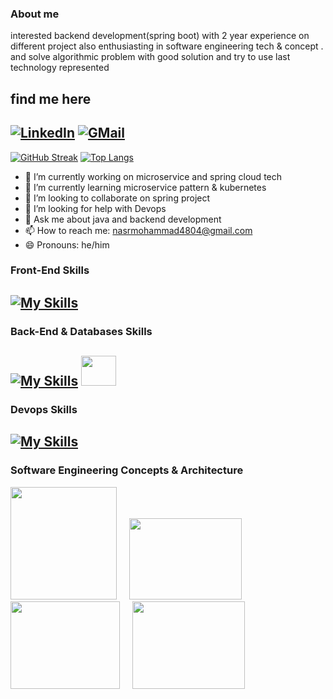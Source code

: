 ### About me


interested backend development(spring boot) with 2 year experience on different project also enthusiasting in software engineering tech & concept . and solve algorithmic problem with good solution and try to use last technology represented

## find me here
[![LinkedIn](https://img.shields.io/badge/linkedin-%230077B5.svg?style=for-the-badge&logo=linkedin&logoColor=white)](https://www.linkedin.com/in/mohammadnasr/)
[![GMail](https://img.shields.io/badge/gmail-f0f0f0?&style=for-the-badge&logo=gmail&logoColor=white&color=ea4335)](mailto:nasrmohammad4804@gmail.com)
---------------------------------------------------------------------------------------------------
[![GitHub Streak](http://github-readme-streak-stats.herokuapp.com?user=nasrmohammad4804&theme=dark&background=000000)](https://git.io/streak-stats)
[![Top Langs](https://github-readme-stats.vercel.app/api/top-langs/?username=nasrmohammad4804&layout=compact&theme=vision-friendly-dark)](https://github.com/nasrmohammad4804/github-readme-stats)

- 🔭 I’m currently working on microservice and spring cloud tech
- 🌱 I’m currently learning microservice pattern & kubernetes
- 👯 I’m looking to collaborate on spring project
- 🤔 I’m looking for help with Devops
- 💬 Ask me about java and backend development
- 📫 How to reach me: nasrmohammad4804@gmail.com
- 😄 Pronouns: he/him


### Front-End Skills
[![My Skills](https://skillicons.dev/icons?i=html,css,js,jquery&perline=7)](https://skillicons.dev)
---------------------------------------------------------------------------------------
### Back-End & Databases Skills
[![My Skills](https://skillicons.dev/icons?i=java,spring,redis,hibernate,mysql,postgres,git,mongo&perline=8)](https://skillicons.dev)
 <img src="https://encrypted-tbn0.gstatic.com/images?q=tbn:ANd9GcTk1ofJsveWEN9OO7TdVyEKihCrTbxKkDm3CSvlTupL&s" width='56' height='48' />
-----------------------------------------------------------------------------------------

### Devops Skills
[![My Skills](https://skillicons.dev/icons?i=docker,kubernetes&theme=light)](https://skillicons.dev)
------------------------------------------------------------------------------------------

### Software Engineering Concepts & Architecture
<p>
<img src="https://user-images.githubusercontent.com/76038143/215148831-6dfffcaf-e025-4a3a-a7a2-98386b1f9ede.jpg" width='170' height='180'>
 &nbsp;  &nbsp;
<img src="https://www.aalpha.net/wp-content/uploads/2020/04/development-of-microservices.png"
     width='180' height='130'>
 &nbsp; &nbsp;
 <img src="https://olmheim.com/event-driven-architecture/images/event-driven-architecture.png" width='175' height='140'>
 &nbsp; &nbsp;
 <img src="https://www.vshsolutions.com/wp-content/uploads/2020/05/solid-design-principles-featured-image.png" width='180' height='140'>
</p>


